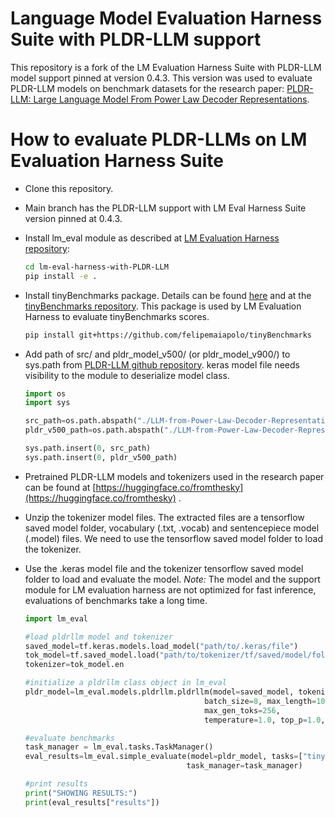 # Language Model Evaluation Harness Suite with PLDR-LLM support

This repository is a fork of the LM Evaluation Harness Suite with PLDR-LLM model support pinned at version 0.4.3. This version was used to evaluate PLDR-LLM models on benchmark datasets for the research paper: [PLDR-LLM: Large Language Model From Power Law Decoder Representations](https://arxiv.org/abs/2410.16703).

# How to evaluate PLDR-LLMs on LM  Evaluation Harness Suite

- Clone this repository.
- Main branch has the PLDR-LLM support with LM Eval Harness Suite version pinned at 0.4.3.
- Install lm_eval module as described at [LM Evaluation Harness repository](https://github.com/EleutherAI/lm-evaluation-harness/tree/main#install):
    ```sh
    cd lm-eval-harness-with-PLDR-LLM
    pip install -e .
    ```
- Install tinyBenchmarks package. Details can be found [here](lm_eval/tasks/tinyBenchmarks/README.md) and at the [tinyBenchmarks repository](https://github.com/felipemaiapolo/tinyBenchmarks). This package is used by LM Evaluation Harness to evaluate tinyBenchmarks scores.
    ```sh
    pip install git+https://github.com/felipemaiapolo/tinyBenchmarks
    ```
- Add path of src/ and pldr_model_v500/ (or pldr_model_v900/) to sys.path from [PLDR-LLM github repository](https://github.com/burcgokden/LLM-from-Power-Law-Decoder-Representations). keras model file needs visibility to the module to deserialize model class.
    ```python
    import os
    import sys

    src_path=os.path.abspath("./LLM-from-Power-Law-Decoder-Representations/src")
    pldr_v500_path=os.path.abspath("./LLM-from-Power-Law-Decoder-Representations/src/pldr_model_v500")

    sys.path.insert(0, src_path)
    sys.path.insert(0, pldr_v500_path)
    ```

- Pretrained PLDR-LLM models and tokenizers used in the research paper can be found at [https://huggingface.co/fromthesky](https://huggingface.co/fromthesky) .
- Unzip the tokenizer model files. The extracted files are a tensorflow saved model folder, vocabulary (.txt, .vocab) and sentencepiece model (.model) files. We need to use the tensorflow saved model folder to load the tokenizer.
- Use the .keras model file and the tokenizer tensorflow saved model folder to load and evaluate the model. *Note:* The model and the support module for LM evaluation harness are not optimized for fast inference, evaluations of benchmarks take a long time.

    ```python
    import lm_eval

    #load pldrllm model and tokenizer
    saved_model=tf.keras.models.load_model("path/to/.keras/file")
    tok_model=tf.saved_model.load("path/to/tokenizer/tf/saved/model/folder")
    tokenizer=tok_model.en

    #initialize a pldrllm class object in lm_eval
    pldr_model=lm_eval.models.pldrllm.pldrllm(model=saved_model, tokenizer=tokenizer, 
                                            batch_size=8, max_length=1024, 
                                            max_gen_toks=256,
                                            temperature=1.0, top_p=1.0, top_k=0)

    #evaluate benchmarks
    task_manager = lm_eval.tasks.TaskManager()
    eval_results=lm_eval.simple_evaluate(model=pldr_model, tasks=["tinyBenchmarks_PLDR", "pldrllm_zeroshot"], 
                                        task_manager=task_manager)

    #print results
    print("SHOWING RESULTS:")
    print(eval_results["results"])
    ```


